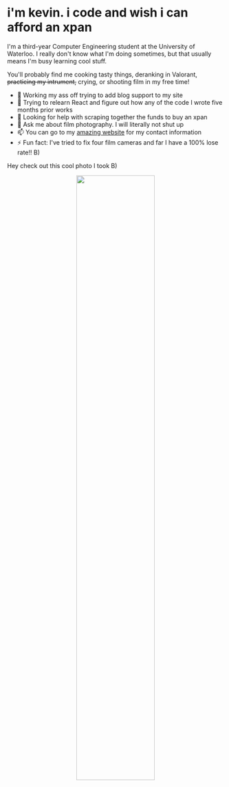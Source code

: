 # i'm kevin. i code and wish i can afford an xpan

I'm a third-year Computer Engineering student at the University of Waterloo. I really don't know what I'm doing sometimes, but that usually means I'm busy learning cool stuff.

You'll probably find me cooking tasty things, deranking in Valorant, ~~practicing my intrument,~~ crying, or shooting film in my free time!

- 🔭 Working my ass off trying to add blog support to my site
- 🌱 Trying to relearn React and figure out how any of the code I wrote five months prior works
- 🤔 Looking for help with scraping together the funds to buy an xpan
- 💬 Ask me about film photography. I will literally not shut up
- 📫 You can go to my [amazing website](https://kevinistaking.pictures/) for my contact information
- ⚡ Fun fact: I've tried to fix four film cameras and far I have a 100% lose rate!! B)

Hey check out this cool photo I took B)

<p align="center">
  <img src="https://user-images.githubusercontent.com/43940223/222878427-2df63344-78a4-4eba-93b5-f688941dae6b.jpg" width="60%" />
<p/>
